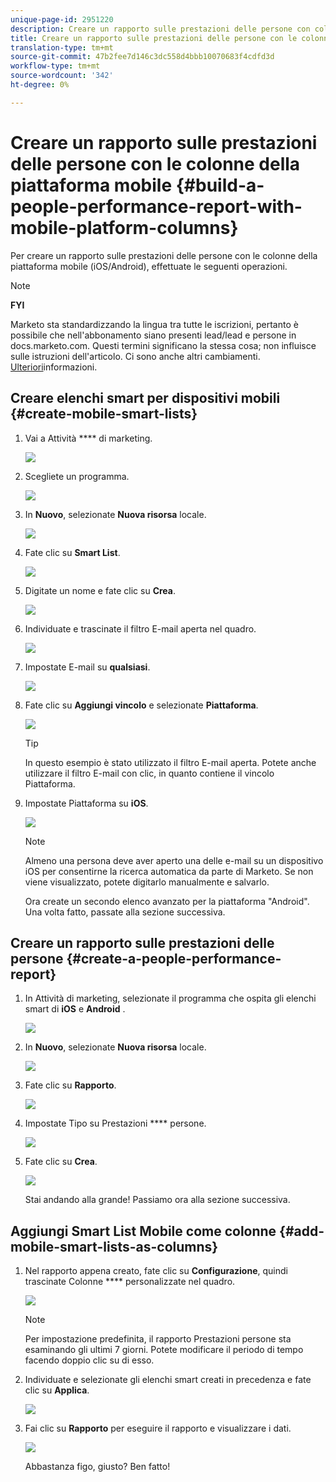 ```yaml
---
unique-page-id: 2951220
description: Creare un rapporto sulle prestazioni delle persone con colonne della piattaforma mobile - Documenti Marketo - Documentazione del prodotto
title: Creare un rapporto sulle prestazioni delle persone con le colonne della piattaforma mobile
translation-type: tm+mt
source-git-commit: 47b2fee7d146c3dc558d4bbb10070683f4cdfd3d
workflow-type: tm+mt
source-wordcount: '342'
ht-degree: 0%

---
```



# Creare un rapporto sulle prestazioni delle persone con le colonne della piattaforma mobile {#build-a-people-performance-report-with-mobile-platform-columns}

Per creare un rapporto sulle prestazioni delle persone con le colonne della piattaforma mobile (iOS/Android), effettuate le seguenti operazioni.

>[!NOTE]
>
>**FYI**
>
>Marketo sta standardizzando la lingua tra tutte le iscrizioni, pertanto è possibile che nell&#39;abbonamento siano presenti lead/lead e persone in docs.marketo.com. Questi termini significano la stessa cosa; non influisce sulle istruzioni dell&#39;articolo. Ci sono anche altri cambiamenti. [Ulteriori](http://docs.marketo.com/display/DOCS/Updates+to+Marketo+Terminology)informazioni.

## Creare elenchi smart per dispositivi mobili {#create-mobile-smart-lists}

1. Vai a Attività **** di marketing.

   ![](assets/ma.png)

1. Scegliete un programma.

   ![](assets/two-1.png)

1. In **Nuovo**, selezionate **Nuova risorsa** locale.

   ![](assets/three-1.png)

1. Fate clic su **Smart List**.

   ![](assets/four-1.png)

1. Digitate un nome e fate clic su **Crea**.

   ![](assets/five-1.png)

1. Individuate e trascinate il filtro E-mail aperta nel quadro.

   ![](assets/six-1.png)

1. Impostate E-mail su **qualsiasi**.

   ![](assets/seven.png)

1. Fate clic su **Aggiungi vincolo** e selezionate **Piattaforma**.

   ![](assets/eight.png)

   >[!TIP]
   >
   >In questo esempio è stato utilizzato il filtro E-mail aperta. Potete anche utilizzare il filtro E-mail con clic, in quanto contiene il vincolo Piattaforma.

1. Impostate Piattaforma su **iOS**.

   ![](assets/nine.png)

   >[!NOTE]
   >
   >Almeno una persona deve aver aperto una delle e-mail su un dispositivo iOS per consentirne la ricerca automatica da parte di Marketo. Se non viene visualizzato, potete digitarlo manualmente e salvarlo.

   Ora create un secondo elenco avanzato per la piattaforma &quot;Android&quot;. Una volta fatto, passate alla sezione successiva.

## Creare un rapporto sulle prestazioni delle persone {#create-a-people-performance-report}

1. In Attività di marketing, selezionate il programma che ospita gli elenchi smart di **iOS** e **Android** .

   ![](assets/ten.png)

1. In **Nuovo**, selezionate **Nuova risorsa** locale.

   ![](assets/eleven.png)

1. Fate clic su **Rapporto**.

   ![](assets/twelve.png)

1. Impostate Tipo su Prestazioni **** persone.

   ![](assets/thirteen.png)

1. Fate clic su **Crea**.

   ![](assets/fourteen.png)

   Stai andando alla grande! Passiamo ora alla sezione successiva.

## Aggiungi Smart List Mobile come colonne {#add-mobile-smart-lists-as-columns}

1. Nel rapporto appena creato, fate clic su **Configurazione**, quindi trascinate Colonne **** personalizzate nel quadro.

   ![](assets/fifteen.png)

   >[!NOTE]
   >
   >Per impostazione predefinita, il rapporto Prestazioni persone sta esaminando gli ultimi 7 giorni. Potete modificare il periodo di tempo facendo doppio clic su di esso.

1. Individuate e selezionate gli elenchi smart creati in precedenza e fate clic su **Applica**.

   ![](assets/sixteen.png)

1. Fai clic su **Rapporto** per eseguire il rapporto e visualizzare i dati.

   ![](assets/seventeen.png)

   Abbastanza figo, giusto? Ben fatto!

